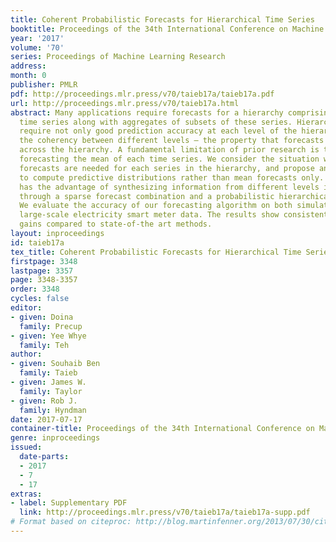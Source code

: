 ```yaml
---
title: Coherent Probabilistic Forecasts for Hierarchical Time Series
booktitle: Proceedings of the 34th International Conference on Machine Learning
year: '2017'
volume: '70'
series: Proceedings of Machine Learning Research
address: 
month: 0
publisher: PMLR
pdf: http://proceedings.mlr.press/v70/taieb17a/taieb17a.pdf
url: http://proceedings.mlr.press/v70/taieb17a.html
abstract: Many applications require forecasts for a hierarchy comprising a set of
  time series along with aggregates of subsets of these series. Hierarchical forecasting
  require not only good prediction accuracy at each level of the hierarchy, but also
  the coherency between different levels — the property that forecasts add up appropriately
  across the hierarchy. A fundamental limitation of prior research is the focus on
  forecasting the mean of each time series. We consider the situation where probabilistic
  forecasts are needed for each series in the hierarchy, and propose an algorithm
  to compute predictive distributions rather than mean forecasts only. Our algorithm
  has the advantage of synthesizing information from different levels in the hierarchy
  through a sparse forecast combination and a probabilistic hierarchical aggregation.
  We evaluate the accuracy of our forecasting algorithm on both simulated data and
  large-scale electricity smart meter data. The results show consistent performance
  gains compared to state-of-the art methods.
layout: inproceedings
id: taieb17a
tex_title: Coherent Probabilistic Forecasts for Hierarchical Time Series
firstpage: 3348
lastpage: 3357
page: 3348-3357
order: 3348
cycles: false
editor:
- given: Doina
  family: Precup
- given: Yee Whye
  family: Teh
author:
- given: Souhaib Ben
  family: Taieb
- given: James W.
  family: Taylor
- given: Rob J.
  family: Hyndman
date: 2017-07-17
container-title: Proceedings of the 34th International Conference on Machine Learning
genre: inproceedings
issued:
  date-parts:
  - 2017
  - 7
  - 17
extras:
- label: Supplementary PDF
  link: http://proceedings.mlr.press/v70/taieb17a/taieb17a-supp.pdf
# Format based on citeproc: http://blog.martinfenner.org/2013/07/30/citeproc-yaml-for-bibliographies/
---
```

